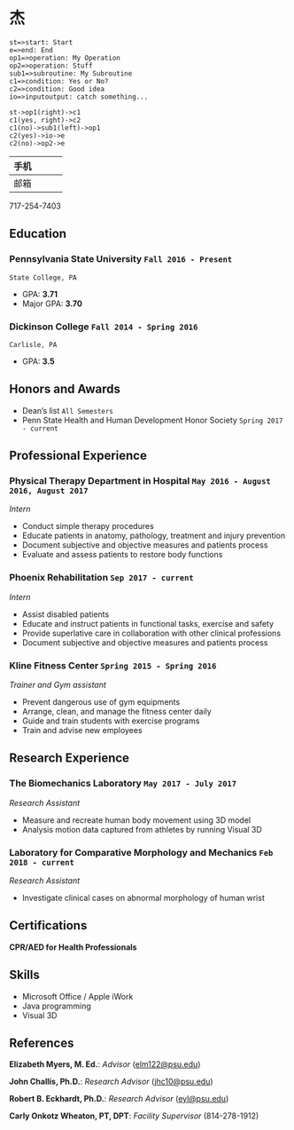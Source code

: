 
#  __杰__
```flow
st=>start: Start
e=>end: End
op1=>operation: My Operation
op2=>operation: Stuff
sub1=>subroutine: My Subroutine
c1=>condition: Yes or No?
c2=>condition: Good idea
io=>inputoutput: catch something...

st->op1(right)->c1
c1(yes, right)->c2
c1(no)->sub1(left)->op1
c2(yes)->io->e
c2(no)->op2->e
```





| 手机 |      |      |      |
| ---- | ---- | ---- | ---- |
| 邮箱 |      |      |      |

717-254-7403

## Education

### __Pennsylvania State University__ `Fall 2016 - Present `
```
State College, PA
```
- GPA: __3.71__
- Major GPA: __3.70__

### __Dickinson College__ `Fall 2014 - Spring 2016`
```
Carlisle, PA
```
- GPA: __3.5__

## Honors and Awards

- Dean’s list `All Semesters`
- Penn State Health and Human Development Honor Society `Spring 2017 - current`

## Professional Experience

### __Physical Therapy Department in Hospital__ `May 2016 - August 2016, August 2017`
_Intern_
- Conduct simple therapy procedures
- Educate patients in anatomy, pathology, treatment and injury prevention   
- Document subjective and objective measures and patients process
- Evaluate and assess patients to restore body functions  

### __Phoenix Rehabilitation__ `Sep 2017 - current`
_Intern_
- Assist disabled patients
- Educate and instruct patients in functional tasks, exercise and safety
- Provide superlative care in collaboration with other clinical professions
- Document subjective and objective measures and patients process

### __Kline Fitness Center__ `Spring 2015 - Spring 2016`
_Trainer and Gym assistant_
- Prevent dangerous use of gym equipments
- Arrange, clean, and manage the fitness center daily
- Guide and train students with exercise programs
- Train and advise new employees

## Research Experience

### __The Biomechanics Laboratory__ `May 2017 - July 2017`
_Research Assistant_
- Measure and recreate human body movement using 3D model
- Analysis motion data captured from athletes by running Visual 3D

### __Laboratory for Comparative Morphology and Mechanics__ `Feb 2018 - current`
_Research Assistant_
- Investigate clinical cases on abnormal morphology of human wrist

## Certifications
__CPR/AED for Health Professionals__

## Skills

- Microsoft Office / Apple iWork
- Java programming
- Visual 3D

## References
__Elizabeth Myers, M. Ed.__: _Advisor_  (elm122@psu.edu)

__John Challis, Ph.D.__: _Research Advisor_  (jhc10@psu.edu)

__Robert B. Eckhardt, Ph.D.__: _Research Advisor_   (eyl@psu.edu)

__Carly Onkotz Wheaton, PT, DPT__: _Facility Supervisor_   (814-278-1912)
